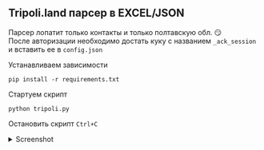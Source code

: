 ## Tripoli.land парсер в EXCEL/JSON

Парсер лопатит только контакты и только полтавскую обл. :smirk:<br />
После авторизации необходимо достать куку с названием `_ack_session` и вставить ее в `config.json`

Устанавливаем зависимости

```
pip install -r requirements.txt
```

Стартуем скрипт

```
python tripoli.py
```

Остановить скрипт `Ctrl+C`

<details><summary>Screenshot</summary>
<img alt="Screenshot" src="https://github.com/JesterLing/Tripoli-parser/assets/29150943/8d08ea0a-2df5-4cf3-be65-1c898b8c4eb5"/>
</details>
